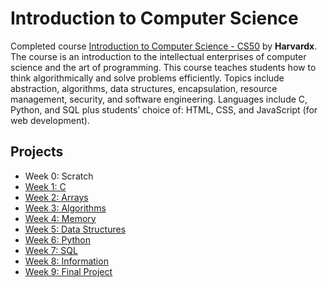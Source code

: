 # Introduction to Computer Science

Completed course [Introduction to Computer Science - CS50](https://www.edx.org/course/cs50s-introduction-to-computer-science) by **Harvardx**. The course is an introduction to the intellectual enterprises of computer science and the art of programming. This course teaches students how to think algorithmically and solve problems efficiently. Topics include abstraction, algorithms, data structures, encapsulation, resource management, security, and software engineering. Languages include C, Python, and SQL plus students’ choice of: HTML, CSS, and JavaScript (for web development).

## Projects
* Week 0: Scratch
* [Week 1: C](projects/project01)
* [Week 2: Arrays](projects/project02)
* [Week 3: Algorithms](projects/project03)
* [Week 4: Memory](projects/project04)
* [Week 5: Data Structures](projects/project05)
* [Week 6: Python](projects/project06)
* [Week 7: SQL](projects/project07)
* [Week 8: Information](projects/project08)
* [Week 9: Final Project](projects/project09)